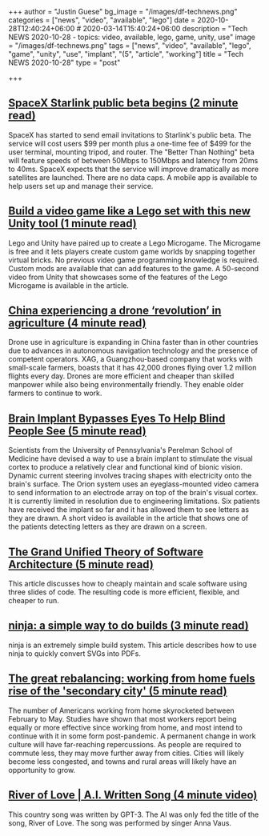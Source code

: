 +++
author = "Justin Guese"
bg_image = "/images/df-technews.png"
categories = ["news", "video", "available", "lego"]
date = 2020-10-28T12:40:24+06:00 # 2020-03-14T15:40:24+06:00
description = "Tech NEWS 2020-10-28 - topics: video, available, lego, game, unity, use"
image = "/images/df-technews.png"
tags = ["news", "video", "available", "lego", "game", "unity", "use", "implant", "(5", "article", "working"]
title = "Tech NEWS 2020-10-28"
type = "post"

+++

## [SpaceX Starlink public beta begins (2 minute read)](https://arstechnica.com/information-technology/2020/10/spacex-starlink-public-beta-begins-its-99-a-month-plus-500-up-front//1/010001756eb05502-4a002d62-2e54-4f44-8616-e3b9f3846135-000000/LwSfA_hMGa-lSrCC1Z0O70ME2QEPj2xpicd_deonRns=164)

SpaceX has started to send email invitations to Starlink's public beta. The service will cost users $99 per month plus a one-time fee of $499 for the user terminal, mounting tripod, and router. The "Better Than Nothing" beta will feature speeds of between 50Mbps to 150Mbps and latency from 20ms to 40ms. SpaceX expects that the service will improve dramatically as more satellites are launched. There are no data caps. A mobile app is available to help users set up and manage their service.

## [Build a video game like a Lego set with this new Unity tool (1 minute read)](https://www.theverge.com/2020/10/26/21535212/lego-microgame-unity-game-engine-programming/1/010001756eb05502-4a002d62-2e54-4f44-8616-e3b9f3846135-000000/uVTEcKda4f6wHedTN5k9MG2QNPsMtET9Xw-GPKmfwlU=164)

Lego and Unity have paired up to create a Lego Microgame. The Microgame is free and it lets players create custom game worlds by snapping together virtual bricks. No previous video game programming knowledge is required. Custom mods are available that can add features to the game. A 50-second video from Unity that showcases some of the features of the Lego Microgame is available in the article.

## [China experiencing a drone ‘revolution’ in agriculture (4 minute read)](https://asiatimes.com/2020/10/china-experiencing-a-drone-revolution-in-agriculture//1/010001756eb05502-4a002d62-2e54-4f44-8616-e3b9f3846135-000000/gyxWmFw_NsrPpPVnkw-IRYYNJqxS8wNGvLNYeQ5iTZs=164)

Drone use in agriculture is expanding in China faster than in other countries due to advances in autonomous navigation technology and the presence of competent operators. XAG, a Guangzhou-based company that works with small-scale farmers, boasts that it has 42,000 drones flying over 1.2 million flights every day. Drones are more efficient and cheaper than skilled manpower while also being environmentally friendly. They enable older farmers to continue to work.

## [Brain Implant Bypasses Eyes To Help Blind People See (5 minute read)](https://spectrum.ieee.org/the-human-os/biomedical/bionics/progress-toward-a-brain-implant-for-the-blind/1/010001756eb05502-4a002d62-2e54-4f44-8616-e3b9f3846135-000000/c1BWuT6MfyFfA1fAaFL8JxHDq3s8Lkhrr8mk4YnALNk=164)

Scientists from the University of Pennsylvania's Perelman School of Medicine have devised a way to use a brain implant to stimulate the visual cortex to produce a relatively clear and functional kind of bionic vision. Dynamic current steering involves tracing shapes with electricity onto the brain's surface. The Orion system uses an eyeglass-mounted video camera to send information to an electrode array on top of the brain's visual cortex. It is currently limited in resolution due to engineering limitations. Six patients have received the implant so far and it has allowed them to see letters as they are drawn. A short video is available in the article that shows one of the patients detecting letters as they are drawn on a screen.

## [The Grand Unified Theory of Software Architecture (5 minute read)](https://danuker.go.ro/the-grand-unified-theory-of-software-architecture.html/1/010001756eb05502-4a002d62-2e54-4f44-8616-e3b9f3846135-000000/mXATjDy-155s_Phoxfkc_TVXZR_77sjtQGKIU30P7nk=164)

This article discusses how to cheaply maintain and scale software using three slides of code. The resulting code is more efficient, flexible, and cheaper to run.

## [ninja: a simple way to do builds (3 minute read)](https://jvns.ca/blog/2020/10/26/ninja--a-simple-way-to-do-builds//1/010001756eb05502-4a002d62-2e54-4f44-8616-e3b9f3846135-000000/jxX27LVNBjVlU4wm0GW56ZRlHkEkmHYqe6oGc6gdFzY=164)

ninja is an extremely simple build system. This article describes how to use ninja to quickly convert SVGs into PDFs.

## [The great rebalancing: working from home fuels rise of the 'secondary city' (5 minute read)](https://www.theguardian.com/cities/2020/oct/26/the-great-rebalancing-working-from-home-fuels-rise-of-the-secondary-city/1/010001756eb05502-4a002d62-2e54-4f44-8616-e3b9f3846135-000000/5eIAzfoGyrdLf2HgQ7xI9gRhHpLimiL1Xj_e99HrX5A=164)

The number of Americans working from home skyrocketed between February to May. Studies have shown that most workers report being equally or more effective since working from home, and most intend to continue with it in some form post-pandemic. A permanent change in work culture will have far-reaching repercussions. As people are required to commute less, they may move further away from cities. Cities will likely become less congested, and towns and rural areas will likely have an opportunity to grow.

## [River of Love | A.I. Written Song (4 minute video)](https://www.youtube.com/watch?v=QX2XCBH-6zQ/1/010001756eb05502-4a002d62-2e54-4f44-8616-e3b9f3846135-000000/hcDGwn5bBscqaB_ee4X--5JVCveouLWVrBV1y8G23pg=164)

This country song was written by GPT-3. The AI was only fed the title of the song, River of Love. The song was performed by singer Anna Vaus.

